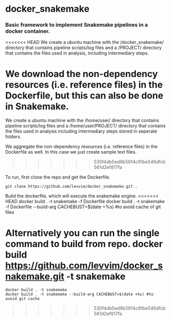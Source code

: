 # docker_snakemake

### Basic framework to implement Snakemake pipelines in a docker container. 

<<<<<<< HEAD
We create a ubuntu machine with the /docker_snakemake/ directory that contains pipeline scripts/log files and a /PROJECT/ directory that contains the files used in analysis, including intermediary steps.

We download the non-dependency resources (i.e. reference files) in the Dockerfile, but this can also be done in Snakemake.
=======

We create a ubuntu machine with the /home/user/ directory that contains pipeline scripts/log files and a /home/user/PROJECT/ directory that contains the files used in analysis including intermediary steps stored in seperate folders.

We aggregate the non-dependency resources (i.e. reference files) in the Dockerfile as well. In this case we just create sample text files.
>>>>>>> 530f4db5ed9b5914c91be546dfcb561d2ef817fa

To run, first clone the repo and get the Dockerfile.

    git clone https://github.com/levvim/docker_snakemake.git .

Build the dockerfile, which will execute the snakemake engine.
<<<<<<< HEAD
        docker build . -t snakemake -f Dockerfile
        docker build . -t snakemake -f Dockerfile --build-arg CACHEBUST=$(date +%s) #to avoid cache of git files

Alternatively you can run the single command to build from repo.
        docker build https://github.com/levvim/docker_snakemake.git -t snakemake
=======

    docker build . -t snakemake
    docker build . -t snakemake --build-arg CACHEBUST=$(date +%s) #to avoid git cache
>>>>>>> 530f4db5ed9b5914c91be546dfcb561d2ef817fa
